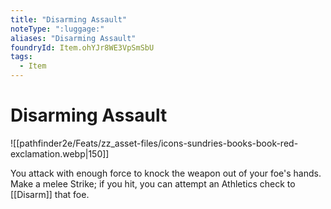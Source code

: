 ```yaml
---
title: "Disarming Assault"
noteType: ":luggage:"
aliases: "Disarming Assault"
foundryId: Item.ohYJr8WE3VpSmSbU
tags:
  - Item
---
```


# Disarming Assault
![[pathfinder2e/Feats/zz_asset-files/icons-sundries-books-book-red-exclamation.webp|150]]

You attack with enough force to knock the weapon out of your foe's hands. Make a melee Strike; if you hit, you can attempt an Athletics check to [[Disarm]] that foe.
